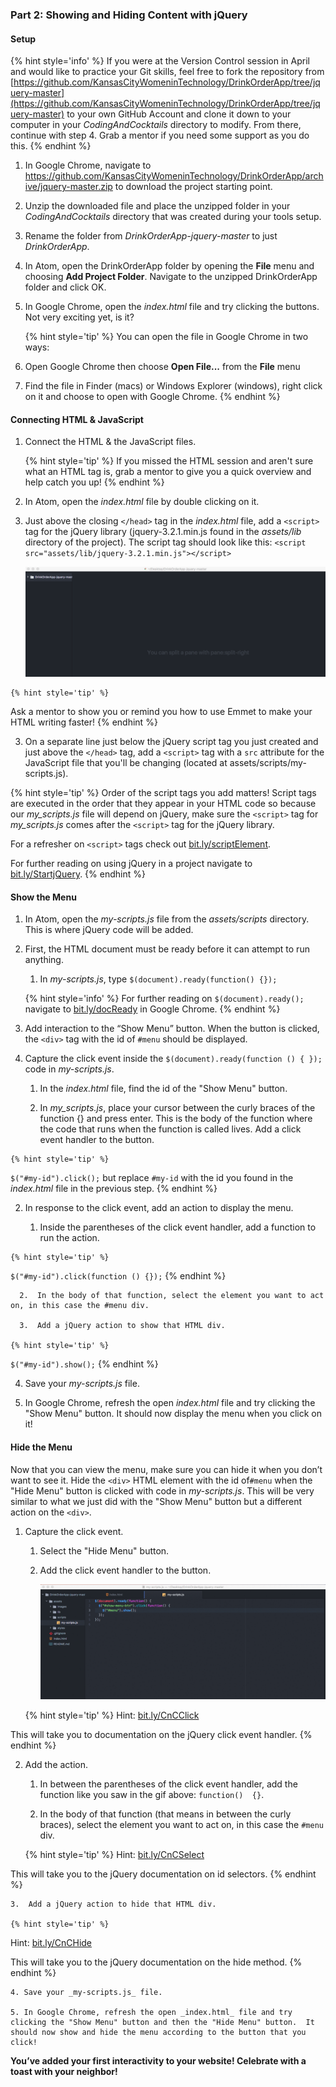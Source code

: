 ### Part 2: Showing and Hiding Content with jQuery

#### Setup

{% hint style='info' %}
If you were at the Version Control session in April and would like to practice your Git skills, feel free to fork the repository from [https://github.com/KansasCityWomeninTechnology/DrinkOrderApp/tree/jquery-master](https://github.com/KansasCityWomeninTechnology/DrinkOrderApp/tree/jquery-master) to your own GitHub Account and clone it down to your computer in your _CodingAndCocktails_ directory to modify.  From there, continue with step 4. Grab a mentor if you need some support as you do this.
{% endhint %}

1.  In Google Chrome, navigate to https://github.com/KansasCityWomeninTechnology/DrinkOrderApp/archive/jquery-master.zip to download the project starting point.

2. Unzip the downloaded file and place the unzipped folder in your _CodingAndCocktails_ directory that was created during your tools setup.

3. Rename the folder from _DrinkOrderApp-jquery-master_ to just _DrinkOrderApp_.

4. In Atom, open the DrinkOrderApp folder by opening the **File** menu and choosing **Add Project Folder**. Navigate to the unzipped DrinkOrderApp folder and click OK.

5.  In Google Chrome, open the _index.html_ file and try clicking the buttons.  Not very exciting yet, is it?

    {% hint style='tip' %}
You can open the file in Google Chrome in two ways:

 1. Open Google Chrome then choose **Open File...** from the **File** menu
 
 2. Find the file in Finder (macs) or Windows Explorer (windows), right click on it and choose to open with Google Chrome.
    {% endhint %}

#### Connecting HTML & JavaScript

1. Connect the HTML & the JavaScript files.

    {% hint style='tip' %}
If you missed the HTML session and aren't sure what an HTML tag is, grab a mentor to give you a quick overview and help catch you up!
    {% endhint %}

  1.  In Atom, open the _index.html_ file by double clicking on it.  

  2. Just above the closing `</head>` tag in the _index.html_ file, add a `<script>` tag for the jQuery library (jquery-3.2.1.min.js found in the _assets/lib_ directory of the project). The script tag should look like this: `<script src="assets/lib/jquery-3.2.1.min.js"></script>`
  
      ![](/images/addScript.gif)
      
    {% hint style='tip' %}
Ask a mentor to show you or remind you how to use Emmet to make your HTML writing faster!
    {% endhint %}

   3. On a separate line just below the jQuery script tag you just created and just above the `</head>` tag, add a `<script>` tag with a `src` attribute for the JavaScript file that you'll be changing (located at assets/scripts/my-scripts.js).

   {% hint style='tip' %}
Order of the script tags you add matters! Script tags are executed in the order that they appear in your HTML code so because our _my_scripts.js_ file will depend on jQuery, make sure the `<script>` tag for _my_scripts.js_ comes after the `<script>` tag for the jQuery library.

For a refresher on `<script>` tags check out [bit.ly/scriptElement](http://bit.ly/scriptElement).

For further reading on using jQuery in a project navigate to [bit.ly/StartjQuery](http://bit.ly/StartjQuery).
    {% endhint %}

#### Show the Menu
1.  In Atom, open the _my-scripts.js_ file from the _assets/scripts_ directory. This is where jQuery code will be added.

2.  First, the HTML document must be ready before it can attempt to run anything.  

    1. In _my-scripts.js_, type `$(document).ready(function() {});`

    {% hint style='info' %}
For further reading on `$(document).ready();` navigate to [bit.ly/docReady](http://bit.ly/docReady) in Google Chrome.
    {% endhint %}

3. Add interaction to the “Show Menu” button.  When the button is clicked, the `<div>` tag with the id of `#menu` should be displayed.

  1.  Capture the click event inside the `$(document).ready(function () { });` code in _my-scripts.js_.

      1.  In the _index.html_ file, find the id of the "Show Menu" button.

      2.  In _my_scripts.js_, place your cursor between the curly braces of the function {} and press enter.  This is the body of the function where the code that runs when the function is called lives.  Add a click event handler to the button.

    {% hint style='tip' %}
`$("#my-id").click();` but replace `#my-id` with the id you found in the _index.html_ file in the previous step.
    {% endhint %}

  2.  In response to the click event, add an action to display the menu.

      1.  Inside the parentheses of the click event handler, add a function to run the action.

    {% hint style='tip' %}
`$("#my-id").click(function () {});`
    {% endhint %}

      2.  In the body of that function, select the element you want to act on, in this case the #menu div.

      3.  Add a jQuery action to show that HTML div.

    {% hint style='tip' %}
`$("#my-id").show();`
    {% endhint %}
    
4. Save your _my-scripts.js_ file.

5. In Google Chrome, refresh the open _index.html_ file and try clicking the "Show Menu" button.  It should now display the menu when you click on it!

#### Hide the Menu
Now that you can view the menu, make sure you can hide it when you don’t want to see it. Hide the `<div>` HTML element with the id of`#menu` when the "Hide Menu" button is clicked with code in _my-scripts.js_.  This will be very similar to what we just did with the "Show Menu" button but a different action on the `<div>`.

1.  Capture the click event.

    1.  Select the "Hide Menu" button.

    2.  Add the click event handler to the button.
    
        ![](/images/selectHideMenu.gif)
    
    {% hint style='tip' %}
Hint: [bit.ly/CnCClick](http://bit.ly/CnCClick)

This will take you to documentation on the jQuery click event handler.
    {% endhint %}

2.  Add the action.

    1.  In between the parentheses of the click event handler, add the function like you saw in the gif above: `function()  {}`.

    2.  In the body of that function (that means in between the curly braces), select the element you want to act on, in this case the `#menu` div.

    {% hint style='tip' %}
Hint: [bit.ly/CnCSelect](http://bit.ly/CnCSelect)

This will take you to the jQuery documentation on id selectors.
    {% endhint %}

    3.  Add a jQuery action to hide that HTML div.

    {% hint style='tip' %}
Hint: [bit.ly/CnCHide](http://bit.ly/CnCHide)

This will take you to the jQuery documentation on the hide method.
    {% endhint %}
    
    4. Save your _my-scripts.js_ file.

    5. In Google Chrome, refresh the open _index.html_ file and try clicking the "Show Menu" button and then the "Hide Menu" button.  It should now show and hide the menu according to the button that you click!

**You’ve added your first interactivity to your website! Celebrate with a toast with your neighbor!**
